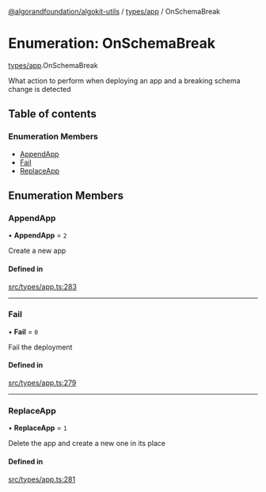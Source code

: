 [@algorandfoundation/algokit-utils](../README.md) / [types/app](../modules/types_app.md) / OnSchemaBreak

# Enumeration: OnSchemaBreak

[types/app](../modules/types_app.md).OnSchemaBreak

What action to perform when deploying an app and a breaking schema change is detected

## Table of contents

### Enumeration Members

- [AppendApp](types_app.OnSchemaBreak.md#appendapp)
- [Fail](types_app.OnSchemaBreak.md#fail)
- [ReplaceApp](types_app.OnSchemaBreak.md#replaceapp)

## Enumeration Members

### AppendApp

• **AppendApp** = ``2``

Create a new app

#### Defined in

[src/types/app.ts:283](https://github.com/algorandfoundation/algokit-utils-ts/blob/main/src/types/app.ts#L283)

___

### Fail

• **Fail** = ``0``

Fail the deployment

#### Defined in

[src/types/app.ts:279](https://github.com/algorandfoundation/algokit-utils-ts/blob/main/src/types/app.ts#L279)

___

### ReplaceApp

• **ReplaceApp** = ``1``

Delete the app and create a new one in its place

#### Defined in

[src/types/app.ts:281](https://github.com/algorandfoundation/algokit-utils-ts/blob/main/src/types/app.ts#L281)
